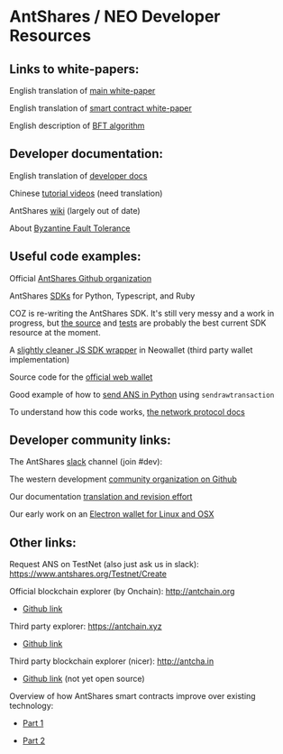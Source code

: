 # AntShares / NEO Developer Resources
 
## Links to white-papers:
English translation of [main white-paper](http://docs.antshares.org/en-us/white-paper.html)

English translation of [smart contract white-paper](http://docs.antshares.org/en-us/sc/white-paper.html)

English description of [BFT algorithm](https://www.antshares.org/Files/A8A0E2.pdf)
 
## Developer documentation:
English translation of [developer docs](http://docs.antshares.org/en-us/index.html)

Chinese [tutorial videos](https://www.antshares.org/School) (need translation)

AntShares [wiki](https://github.com/AntShares/AntShares/wiki) (largely out of date)

About [Byzantine Fault Tolerance](https://www.antshares.org/Files/A8A0E2.pdf)
 
## Useful code examples:
Official [AntShares Github organization](https://github.com/AntShares)

AntShares [SDKs](https://github.com/AntSharesSDK) for Python, Typescript, and Ruby

COZ is re-writing the AntShares SDK. It's still very messy and a work in progress, but [the source](https://github.com/CityOfZion/neo-wallet-js/blob/master/src/wallet.js) and [tests](https://github.com/CityOfZion/neo-wallet-js/blob/master/tests/index.js) are probably the best current SDK resource at the moment. 

A [slightly cleaner JS SDK wrapper](https://github.com/neochainio/neowallet/blob/master/js/wallet.js) in Neowallet (third party wallet implementation)

Source code for the [official web wallet](https://github.com/AntShares/AntSharesApp/tree/master/AntSharesApp/www)

Good example of how to [send ANS in Python](https://github.com/AntSharesSDK/antshares-python/blob/master/sdk/AntShares/Wallets/Wallet.py) using `sendrawtransaction`

To understand how this code works, [the network protocol docs](http://docs.antshares.org/en-us/node/network-protocol.html)
 
## Developer community links:
The AntShares [slack](https://antshares-slack.herokuapp.com/) channel (join #dev):

The western development [community organization on Github](https://github.com/CityOfZion)

Our documentation [translation and revision effort](https://github.com/CityOfZion/docs)

Our early work on an [Electron wallet for Linux and OSX](https://github.com/CityOfZion/neo-electron-wallet)
 
## Other links:

Request ANS on TestNet (also just ask us in slack): https://www.antshares.org/Testnet/Create

Official blockchain explorer (by Onchain): http://antchain.org

  + [Github link](https://github.com/antchain)
  
Third party explorer:  https://antchain.xyz

  + [Github link](https://github.com/lcux/antchain.xyz)

Third party blockchain explorer (nicer): http://antcha.in

  + [Github link](https://github.com/AlexChien/antcha.in) (not yet open source)
  
Overview of how AntShares smart contracts improve over existing technology:

  + [Part 1](https://themerkle.com/reconstructing-smart-contracts-part-1/)
  
  + [Part 2](https://themerkle.com/reconstructing-smart-contracts-part-ii-parallel-universes-and-unlimited-scalability/)
 

